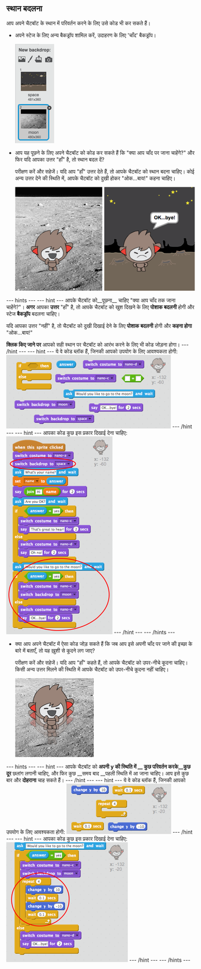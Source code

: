## स्थान बदलना

आप अपने चैटबॉट के स्थान में परिवर्तन करने के लिए उसे कोड भी कर सकते हैं।

+ अपने स्टेज के लिए अन्य बैकड्रॉप शामिल करें, उदाहरण के लिए 'चाँद' बैकड्रॉप।

	![Adding a 'moon' backdrop](images/chatbot-moon.png)

+ आप यह पूछने के लिए अपने चैटबॉट को कोड कर सकते हैं कि "क्या आप चाँद पर जाना चाहेंगे?" और फिर यदि आपका उत्तर "हाँ" है, तो स्थान बदल दें?

    परीक्षण करें और सहेजें। यदि आप "हाँ" उत्तर देते हैं, तो आपके चैटबॉट को स्थान बदना चाहिए। कोई अन्य उत्तर देने की स्थिति में, आपके चैटबॉट को दुखी होकर "ओक...बाय!" कहना चाहिए।

    ![Testing a changing backdrop](images/chatbot-backdrop-test.png)

--- hints ---
--- hint ---
आपके चैटबॉट को__पूछना__ चाहिए "क्या आप चाँद तक जाना चाहेंगे?"। __अगर__ आपका __उत्तर__ "हाँ" है, तो आपके चैटबॉट को खुश दिखने के लिए __पोशाक बदलनी__ होगी और स्टेज __बैकड्रॉप__ बदलना चाहिए।

यदि आपका उत्तर "नहीं" है, तो चैटबॉट को दुखी दिखाई देने के लिए __पोशाक बदलनी__ होगी और __कहना होगा__ "ओक...बाय!"

__क्लिक किए जाने पर__ आपको सही स्थान पर चैटबॉट को आरंभ करने के लिए भी कोड जोड़ना होगा।
--- /hint ---
--- hint ---
ये वे कोड ब्लॉक हैं, जिनकी आपको उपयोग के लिए आवश्यकता होगी:
![Blocks for changing the backdrop](images/chatbot-backdrop-blocks.png)
--- /hint ---
--- hint ---
आपका कोड कुछ इस प्रकार दिखाई देना चाहिए:
![Code for changing the backdrop](images/chatbot-backdrop-code.png)
--- /hint ---
--- /hints ---

+ क्या आप अपने चैटबॉट में ऐसा कोड जोड़ सकते हैं कि जब आप इसे अपनी चाँद पर जाने की इच्छा के बारे में बताएँ, तो यह ख़ुशी से कूदने लग जाए?

    परीक्षण करें और सहेजें। यदि आप "हाँ" कहते हैं, तो आपके चैटबॉट को उपर-नीचे कूदना चाहिए। किसी अन्य उत्तर मिलने की स्थिति में आपके चैटबॉट को उपर-नीचे कूदना नहीं चाहिए।

    ![Testing a jumping ChatBot](images/chatbot-jump-test.png)

--- hints ---
--- hint ---
आपके चैटबॉट को __अपनी__ __y की स्थिति में __ कुछ परिवर्तन करके__कुछ दूर__ छलांग लगानी चाहिए, और फिर कुछ __समय बाद __पहली स्थिति में  आ जाना चाहिए। आप इसे कुछ बार और __दोहराना__ चाह सकते हैं।
--- /hint ---
--- hint ---
ये वे कोड ब्लॉक हैं, जिनकी आपको उपयोग के लिए आवश्यकता होगी:
![Blocks for a jumping ChatBot](images/chatbot-jump-blocks.png)
--- /hint ---
--- hint ---
आपका कोड कुछ इस प्रकार दिखाई देना चाहिए:
![Code for a jumping ChatBot](images/chatbot-jump-code.png)
--- /hint ---
--- /hints ---
